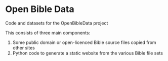 # Open Bible Data

Code and datasets for the OpenBibleData project

This consists of three main components:

1. Some public domain or open-licenced Bible source files copied from other sites
2. Python code to generate a static website from the various Bible file sets
